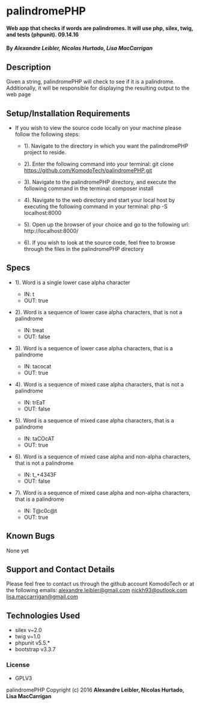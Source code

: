# palindromePHP

#### Web app that checks if words are palindromes. It will use php, silex, twig, and tests (phpunit). 09.14.16

#### By _**Alexandre Leibler, Nicolas Hurtado, Lisa MacCarrigan**_


## Description

Given a string, palindromePHP will check to see if it is a palindrome. Additionally, it will be responsible for displaying the resulting output to the web page


## Setup/Installation Requirements

* If you wish to view the source code locally on your machine please follow the following steps:

  +  1). Navigate to the directory in which you want the palindromePHP project to reside.

  +  2). Enter the following command into your terminal:
        git clone https://github.com/KomodoTech/palindromePHP.git

  +  3). Navigate to the palindromePHP directory, and execute the following command in the terminal:
          composer install

  +  4). Navigate to the web directory and start your local host by executing the following command in your terminal:
          php -S localhost:8000

  +  5). Open up the browser of your choice and go to the following url:
          http://localhost:8000/

  +  6). If you wish to look at the source code, feel free to browse through the files in the palindromePHP directory


## Specs

* 1). Word is a single lower case alpha character
  + IN:  t
  + OUT: true

* 2). Word is a sequence of lower case alpha characters, that is not a palindrome
  + IN:  treat
  + OUT: false

* 3). Word is a sequence of lower case alpha characters, that is a palindrome
  + IN:  tacocat
  + OUT: true

* 4). Word is a sequence of mixed case alpha characters, that is not a palindrome
  + IN:  trEaT
  + OUT: false

* 5). Word is a sequence of mixed case alpha characters, that is a palindrome
  + IN:  taCOcAT
  + OUT: true

* 6). Word is a sequence of mixed case alpha and non-alpha characters, that is not a palindrome
  + IN:  t_+4343F
  + OUT: false

* 7). Word is a sequence of mixed case alpha and non-alpha characters, that is a palindrome
  + IN:  T@c0c@t
  + OUT: true

## Known Bugs

None yet


## Support and Contact Details

Please feel free to contact us through the github account KomodoTech or at the following emails:
    alexandre.leibler@gmail.com
    nickh93@outlook.com
    lisa.maccarrigan@gmail.com

## Technologies Used

* silex v~2.0
* twig v~1.0
* phpunit v5.5.*
* bootstrap v3.3.7



### License

* GPLV3

palindromePHP Copyright (c) 2016 **Alexandre Leibler, Nicolas Hurtado, Lisa MacCarrigan**
